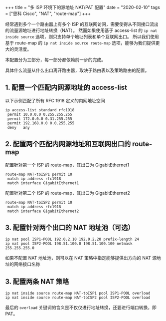 +++
title = "多 ISP 环境下的源地址 NAT/PAT 配置"
date = "2020-02-10"
tags = ["思科 Cisco", "NAT", "route-map"]
+++

经常遇到多个一个路由器上有多个 ISP 的互联网访问，需要使得从不同接口流出的流量源地址进行地址转换（NAT）。
然而如果使用基于 access-list 的 `ip nat inside source` 选项，则只支持单个地址列表和单个互联网出口。
所以我们使用基于 route-map 的 `ip nat inside source route-map` 选项，能够为我们提供更大的灵活度。

本配置分为三部分，每一部分都依赖前一步的完成。

具体什么流量从什么出口离开路由器，取决于路由表以及策略路由的配置。

## 1. 配置一个匹配内网源地址的 access-list

以下示例匹配了所有 RFC 1918 定义的内网地址空间

```console
ip access-list standard rfc1918
 permit 10.0.0.0 0.255.255.255
 permit 172.0.0.0 0.31.255.255
 permit 192.168.0.0 0.0.255.255
 deny   any
```

## 2. 配置两个匹配内网源地址和互联网出口的 route-map

配置针对第一个 ISP 的 route-map，其出口为 GigabitEthernet1

```console
route-map NAT-toISP1 permit 10
 match ip address rfc1918
 match interface GigabitEthernet1
```

配置针对第二个 ISP 的 route-map，其出口为 GigabitEthernet2

```console
route-map NAT-toISP2 permit 10
 match ip address rfc1918
 match interface GigabitEthernet2
```

## 3. 配置针对两个出口的 NAT 地址池（可选）

```console
ip nat pool ISP1-POOL 192.0.2.10 192.0.2.20 prefix-length 24
ip nat pool ISP2-POOL 198.51.100.0 198.51.100.100 netmask 255.255.255.0
```

如果不配置 NAT 地址池，则可以在 NAT 策略中指定能够提供出方向的 NAT 源地址的网络接口名称

## 3. 配置两条 NAT 策略

```console
ip nat inside source route-map NAT-toISP1 pool ISP1-POOL overload
ip nat inside source route-map NAT-toISP2 pool ISP2-POOL overload
```

最后的 `overload` 关键词的含义是不仅仅进行地址转换，还要进行端口转换，即 PAT。